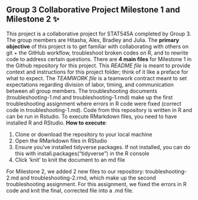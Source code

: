 ## Group 3 Collaborative Project Milestone 1 and Milestone 2 :sparkles:
This project is a collaborative project for STAT545A completed by Group 3. The group members are Hitasha, Alex, Bradley and Julia. The **primary objective** of this project is to get familiar with collaborating with others on git + the GitHub workflow, troubleshoot broken codes on R, and to rewrite code to address certain questions. There are **4 main files** for Milestone 1 in the Github repository for this project. This _README file_ is meant to provide context and instructions for this project folder; think of it like a preface for what to expect. The _TEAMWORK file_ is a teamwork contract meant to set expectations regarding division of labor, timing, and communication between all group members. The troubleshooting documents (troubleshooting-1.md and troubleshooting-1.rmd) make up the first troubleshooting assignment where errors in R code were fixed (correct code in troubleshooting-1.md). Code from this repository is written in R and can be run in Rstudio. To execute RMarkdown files, you need to have installed R and RStudio. **How to execute**: 
1. Clone or download the repository to your local machine 
2. Open the RMarkdown files in RStudio 
3. Ensure you’ve installed tidyverse packages. If not installed, you can do this with install.packages(“tidyverse”) in the R console 
4. Click ‘knit’ to knit the document to an md file

For Milestone 2, we added 2 new files to our repository: troubleshooting-2.md and troubleshooting-2.rmd, which make up the second troubleshooting assignment. For this assignment, we fixed the errors in R code and knit the final, corrected file into a .md file.